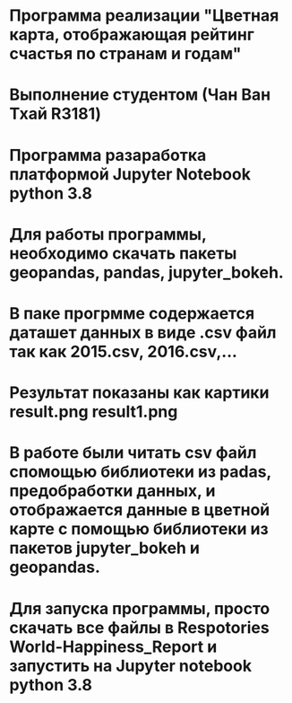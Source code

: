 # Программа реализации "Цветная карта, отображающая рейтинг счастья по странам и годам"
# Выполнение студентом (Чан Ван Тхай R3181)
# Программа разаработка платформой Jupyter Notebook python 3.8
# Для работы программы, необходимо скачать пакеты geopandas, pandas, jupyter_bokeh.
# В паке прогрмме содержается даташет данных в виде .csv файл так как 2015.csv, 2016.csv,...
# Результат показаны как картики result.png result1.png
# В работе были читать csv файл спомощью библиотеки из padas, предобработки данных, и отображается данные в цветной карте с помощью библиотеки из пакетов jupyter_bokeh и geopandas.
# Для запуска программы, просто скачать все файлы в Respotories World-Happiness_Report  и запустить на Jupyter notebook python 3.8
